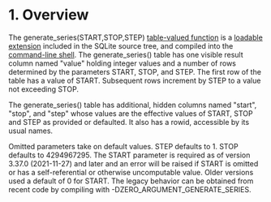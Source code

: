 # 1\. Overview


The generate\_series(START,STOP,STEP) [table\-valued function](vtab.html#tabfunc2) is a
[loadable extension](loadext.html) included in the SQLite source tree, and compiled into
the [command\-line shell](cli.html). The generate\_series() table has one visible
result column named "value" holding integer values
and a number of rows determined by the
parameters START, STOP, and STEP. The first row of the table has
a value of START. Subsequent rows increment by STEP to a value
not exceeding STOP.



The generate\_series() table has additional, hidden columns
named "start", "stop", and "step" whose values are the effective
values of START, STOP and STEP as provided or defaulted.
It also has a rowid, accessible by its usual names.



Omitted parameters take on default values. STEP defaults to 1\.
STOP defaults to 4294967295\. The START parameter is required
as of version 3\.37\.0 (2021\-11\-27\) and later and an error will
be raised if START is omitted or has a self\-referential or otherwise
uncomputable value. Older versions used a default of 0 for START.
The legacy behavior can be obtained from recent code by compiling
with \-DZERO\_ARGUMENT\_GENERATE\_SERIES.



